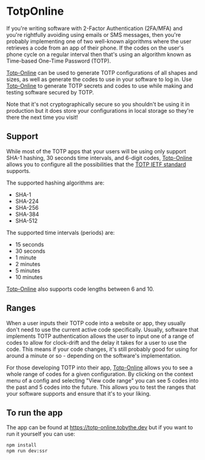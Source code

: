# TotpOnline

If you're writing software with 2-Factor Authentication (2FA/MFA) and you're rightfully avoiding using emails or SMS messages, then you're probably implementing one of two well-known algorithms where the user retrieves a code from an app of their phone. If the codes on the user's phone cycle on a regular interval then that's using an algorithm known as Time-based One-Time Password (TOTP).

[Totp-Online](https://totp-online.tobythe.dev) can be used to generate TOTP configurations of all shapes and sizes, as well as generate the codes to use in your software to log in. Use [Totp-Online](https://totp-online.tobythe.dev) to generate TOTP secrets and codes to use while making and testing software secured by TOTP.

Note that it's not cryptographically secure so you shouldn't be using it in production but it does store your configurations in local storage so they're there the next time you visit!

## Support

While most of the TOTP apps that your users will be using only support SHA-1 hashing, 30 seconds time intervals, and 6-digit codes, [Totp-Online](https://totp-online.tobythe.dev) allows you to configure all the possibilities that the [TOTP IETF standard](https://datatracker.ietf.org/doc/html/rfc6238) supports.

The supported hashing algorithms are:

- SHA-1
- SHA-224
- SHA-256
- SHA-384
- SHA-512

The supported time intervals (periods) are:

- 15 seconds
- 30 seconds
- 1 minute
- 2 minutes
- 5 minutes
- 10 minutes

[Totp-Online](https://totp-online.tobythe.dev) also supports code lengths between 6 and 10.

## Ranges

When a user inputs their TOTP code into a website or app, they usually don't need to use the current active code specifically. Usually, software that implements TOTP authentication allows the user to input one of a range of codes to allow for clock-drift and the delay it takes for a user to use the code. This means if your code changes, it's still probably good for using for around a minute or so - depending on the software's implementation.

For those developing TOTP into their app, [Totp-Online](https://totp-online.tobythe.dev) allows you to see a whole range of codes for a given configuration. By clicking on the context menu of a config and selecting "View code range" you can see 5 codes into the past and 5 codes into the future. This allows you to test the ranges that your software supports and ensure that it's to your liking.

## To run the app

The app can be found at https://totp-online.tobythe.dev but if you want to run it yourself you can use:

```sh
npm install
npm run dev:ssr
```
